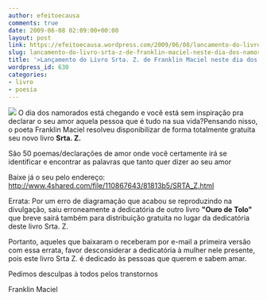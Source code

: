```yaml
---
author: efeitoecausa
comments: true
date: 2009-06-08 02:09:00+00:00
layout: post
link: https://efeitoecausa.wordpress.com/2009/06/08/lancamento-do-livro-srta-z-de-franklin-maciel-neste-dia-dos-namorados/
slug: lancamento-do-livro-srta-z-de-franklin-maciel-neste-dia-dos-namorados
title: '>Lançamento do Livro Srta. Z. de Franklin Maciel neste dia dos namorados'
wordpress_id: 630
categories:
- livro
- poesia
---
```


>

[![](http://efeitoecausa.files.wordpress.com/2009/06/srtazcapa.jpg?w=192)](http://efeitoecausa.files.wordpress.com/2009/06/srtazcapa.jpg) O dia dos namorados está chegando e você está sem inspiração pra declarar o seu amor aquela pessoa que é tudo na sua vida?Pensando nisso, o poeta Franklin Maciel resolveu disponibilizar de forma totalmente gratuita seu novo livro **Srta. Z.**

São 50 poemas/declarações de amor onde você certamente irá  se identificar e encontrar as palavras que tanto quer dizer ao seu amor 

Baixe já o seu pelo endereço: http://www.4shared.com/file/110867643/81813b5/SRTA_Z.html  
  
[](http://www.4shared.com/file/110438126/cc260964/SRTA_Z.html)

  


[](http://efeitoecausa.files.wordpress.com/2009/06/srtaz1.jpg)Errata: Por um erro de diagramação que acabou se reproduzindo na divulgação, saiu erroneamente a dedicatória de outro livro **"Ouro de Tolo"** que breve sairá também para distribuição gratuita no lugar da dedicatória deste livro Srta. Z. 

Portanto, aqueles que baixaram o receberam por e-mail a primeira versão com essa errata, favor desconsiderar a dedicatória à mulher nele presente, pois este livro Srta Z. é dedicado às pessoas que querem e sabem amar.  
  
Pedimos desculpas à todos pelos transtornos  
  
  
Franklin Maciel  
  

